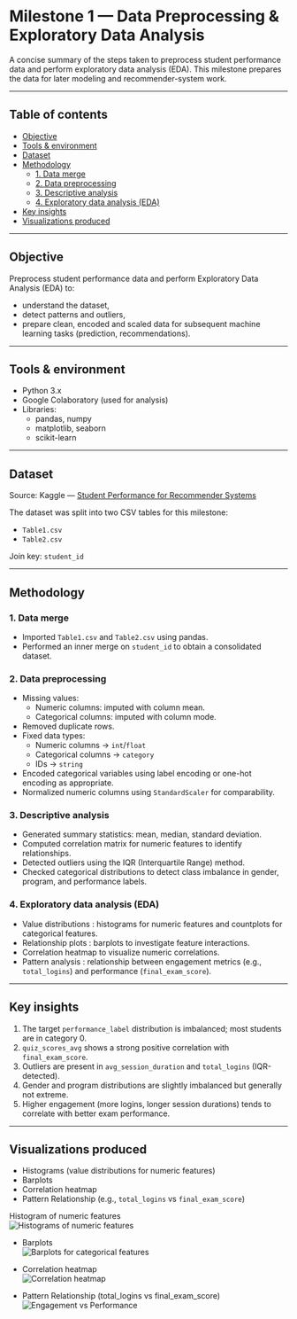 # Milestone 1 — Data Preprocessing & Exploratory Data Analysis

A concise summary of the steps taken to preprocess student performance data and perform exploratory data analysis (EDA). This milestone prepares the data for later modeling and recommender-system work.

---

## Table of contents
- [Objective](#objective)
- [Tools & environment](#tools--environment)
- [Dataset](#dataset)
- [Methodology](#methodology)
  - [1. Data merge](#1-data-merge)
  - [2. Data preprocessing](#2-data-preprocessing)
  - [3. Descriptive analysis](#3-descriptive-analysis)
  - [4. Exploratory data analysis (EDA)](#4-exploratory-data-analysis-eda)
- [Key insights](#key-insights)
- [Visualizations produced](#visualizations-produced)

---

## Objective
Preprocess student performance data and perform Exploratory Data Analysis (EDA) to:
- understand the dataset,
- detect patterns and outliers,
- prepare clean, encoded and scaled data for subsequent machine learning tasks (prediction, recommendations).

---

## Tools & environment
- Python 3.x
- Google Colaboratory (used for analysis)
- Libraries:
  - pandas, numpy
  - matplotlib, seaborn
  - scikit-learn

---

## Dataset
Source: Kaggle — [Student Performance for Recommender Systems](https://www.kaggle.com/datasets/rodrigotertulino/student-performance-for-recommender-systems)

The dataset was split into two CSV tables for this milestone:
- `Table1.csv`
- `Table2.csv` 

Join key: `student_id`

---

## Methodology

### 1. Data merge
- Imported `Table1.csv` and `Table2.csv` using pandas.
- Performed an inner merge on `student_id` to obtain a consolidated dataset.

### 2. Data preprocessing
- Missing values:
  - Numeric columns: imputed with column mean.
  - Categorical columns: imputed with column mode.
- Removed duplicate rows.
- Fixed data types:
  - Numeric columns → `int`/`float`
  - Categorical columns → `category`
  - IDs → `string`
- Encoded categorical variables using label encoding or one-hot encoding as appropriate.
- Normalized numeric columns using `StandardScaler` for comparability.

### 3. Descriptive analysis
- Generated summary statistics: mean, median, standard deviation.
- Computed correlation matrix for numeric features to identify relationships.
- Detected outliers using the IQR (Interquartile Range) method.
- Checked categorical distributions to detect class imbalance in gender, program, and performance labels.

### 4. Exploratory data analysis (EDA)
- Value distributions : histograms for numeric features and countplots for categorical features.
- Relationship plots :  barplots to investigate feature interactions.
- Correlation heatmap to visualize numeric correlations.
- Pattern analysis : relationship between engagement metrics (e.g., `total_logins`) and performance (`final_exam_score`).

---

## Key insights
1. The target `performance_label` distribution is imbalanced; most students are in category 0.
2. `quiz_scores_avg` shows a strong positive correlation with `final_exam_score`.
3. Outliers are present in `avg_session_duration` and `total_logins` (IQR-detected).
4. Gender and program distributions are slightly imbalanced but generally not extreme.
5. Higher engagement (more logins, longer session durations) tends to correlate with better exam performance.

---

## Visualizations produced
- Histograms (value distributions for numeric features)
- Barplots 
- Correlation heatmap
- Pattern Relationship (e.g., `total_logins` vs `final_exam_score`)

Histogram of numeric features  
  ![Histograms of numeric features](images/histogram.png)

- Barplots  
  ![Barplots for categorical features](images/barplot.png)

- Correlation heatmap  
  ![Correlation heatmap](images/correlation_heatmap.png)

- Pattern Relationship (total_logins vs final_exam_score)  
  ![Engagement vs Performance](images/pattern_relation.png)



